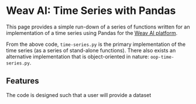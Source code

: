 # Weav AI: Time Series with Pandas
This page provides a simple run-down of a series of functions written for an implementation of a time series using Pandas for the [Weav AI platform](https://weav.ai/).

From the above code, `time-series.py` is the primary implementation of the time series (as a series of stand-alone functions). There also exists an alternative implementation that is object-oriented in nature: `oop-time-series.py`.

## Features

The code is designed such that a user will provide a dataset

